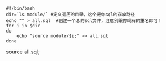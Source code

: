 <!--
 * @Author: wjn
 * @Date: 2020-03-05 17:12:25
 * @LastEditors: wjn
 * @LastEditTime: 2020-03-12 21:00:41
 -->

```
#!/bin/bash
dir=`ls module/` #定义遍历的目录，这个是你sql的存放路径
echo "" > all.sql  #创建一个总的sql文件，注意别跟你现有的重名即可！
for i in $dir
do
    echo "source module/$i;" >> all.sql
done

```


source all.sql;